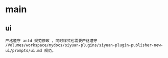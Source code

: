 # main

## ui

```
严格遵守 antd 规范修改 ，同时样式也需要严格遵守 /Volumes/workspace/mydocs/siyuan-plugins/siyuan-plugin-publisher-new-ui/prompts/ui.md 规范。
```